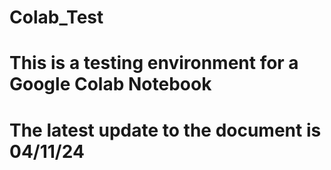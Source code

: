 # Colab_Test
# This is a testing environment for a Google Colab Notebook
# The latest update to the document is 04/11/24
